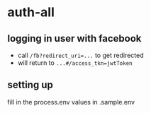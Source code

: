 # auth-all

## logging in user with facebook
- call `/fb?redirect_uri=...` to get redirected
- will return to `...#/access_tkn=jwtToken`

## setting up
fill in the process.env values in .sample.env
